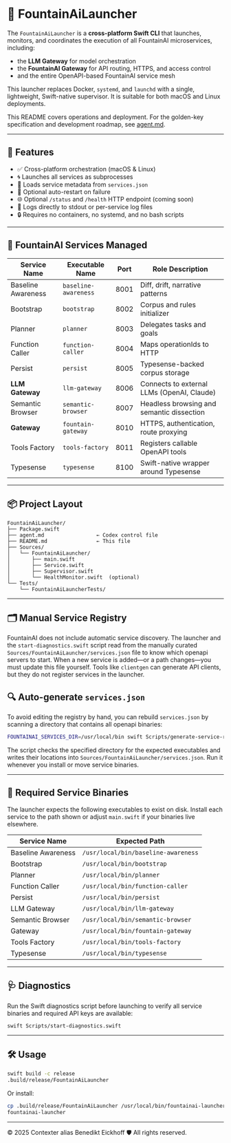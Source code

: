 # 🚀 FountainAiLauncher

The `FountainAiLauncher` is a **cross-platform Swift CLI** that launches, monitors, and coordinates the execution of all FountainAI microservices, including:

- the **LLM Gateway** for model orchestration
- the **FountainAI Gateway** for API routing, HTTPS, and access control
- and the entire OpenAPI-based FountainAI service mesh

This launcher replaces Docker, `systemd`, and `launchd` with a single, lightweight, Swift-native supervisor. It is suitable for both macOS and Linux deployments.

This README covers operations and deployment. For the golden-key specification and development roadmap, see [agent.md](agent.md).

---

## 🎯 Features

- ✅ Cross-platform orchestration (macOS & Linux)
- 🌀 Launches all services as subprocesses
- 📄 Loads service metadata from `services.json`
- 🔁 Optional auto-restart on failure
- 🌐 Optional `/status` and `/health` HTTP endpoint (coming soon)
- 📜 Logs directly to stdout or per-service log files
- 🔒 Requires no containers, no systemd, and no bash scripts

---

## 🧱 FountainAI Services Managed

| Service Name           | Executable Name        | Port  | Role Description |
|------------------------|------------------------|-------|------------------|
| Baseline Awareness     | `baseline-awareness`   | 8001  | Diff, drift, narrative patterns |
| Bootstrap              | `bootstrap`            | 8002  | Corpus and rules initializer |
| Planner                | `planner`              | 8003  | Delegates tasks and goals |
| Function Caller        | `function-caller`      | 8004  | Maps operationIds to HTTP |
| Persist                | `persist`              | 8005  | Typesense-backed corpus storage |
| **LLM Gateway**        | `llm-gateway`          | 8006  | Connects to external LLMs (OpenAI, Claude) |
| Semantic Browser       | `semantic-browser`     | 8007  | Headless browsing and semantic dissection |
| **Gateway**            | `fountain-gateway`     | 8010  | HTTPS, authentication, route proxying |
| Tools Factory          | `tools-factory`        | 8011  | Registers callable OpenAPI tools |
| Typesense              | `typesense`            | 8100  | Swift-native wrapper around Typesense |

---

## 📦 Project Layout

```
FountainAiLauncher/
├── Package.swift
├── agent.md                 ← Codex control file
├── README.md                ← This file
├── Sources/
│   └── FountainAiLauncher/
│       ├── main.swift
│       ├── Service.swift
│       ├── Supervisor.swift
│       └── HealthMonitor.swift  (optional)
└── Tests/
    └── FountainAiLauncherTests/
```

---

## 🗂 Manual Service Registry

FountainAI does not include automatic service discovery. The launcher and the
`start-diagnostics.swift` script read from the manually curated
`Sources/FountainAiLauncher/services.json` file to know which openapi
servers to start. When a new service is added—or a path changes—you must update
this file yourself. Tools like `clientgen` can generate API clients, but they do
not register services in the launcher.

## 🔍 Auto-generate `services.json`

To avoid editing the registry by hand, you can rebuild `services.json` by
scanning a directory that contains all openapi binaries:

```bash
FOUNTAINAI_SERVICES_DIR=/usr/local/bin swift Scripts/generate-service-registry.swift
```

The script checks the specified directory for the expected executables and
writes their locations into `Sources/FountainAiLauncher/services.json`. Run it
whenever you install or move service binaries.

---

## 🔧 Required Service Binaries

The launcher expects the following executables to exist on disk. Install each service to the path shown or adjust `main.swift` if your binaries live elsewhere.

| Service Name         | Expected Path                             |
|----------------------|-------------------------------------------|
| Baseline Awareness   | `/usr/local/bin/baseline-awareness`       |
| Bootstrap            | `/usr/local/bin/bootstrap`                |
| Planner              | `/usr/local/bin/planner`                  |
| Function Caller      | `/usr/local/bin/function-caller`          |
| Persist              | `/usr/local/bin/persist`                  |
| LLM Gateway          | `/usr/local/bin/llm-gateway`              |
| Semantic Browser     | `/usr/local/bin/semantic-browser`         |
| Gateway              | `/usr/local/bin/fountain-gateway`         |
| Tools Factory        | `/usr/local/bin/tools-factory`            |
| Typesense            | `/usr/local/bin/typesense`                |

---

## 🩺 Diagnostics

Run the Swift diagnostics script before launching to verify all service binaries and required API keys are available:

```bash
swift Scripts/start-diagnostics.swift
```

---

## 🛠️ Usage

```bash
swift build -c release
.build/release/FountainAiLauncher
```

Or install:

```bash
cp .build/release/FountainAiLauncher /usr/local/bin/fountainai-launcher
fountainai-launcher
```

---
© 2025 Contexter alias Benedikt Eickhoff 🛡️ All rights reserved.
